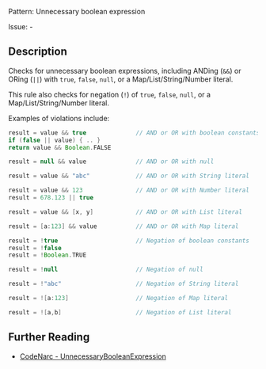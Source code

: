 Pattern: Unnecessary boolean expression

Issue: -

## Description

Checks for unnecessary boolean expressions, including ANDing (`&&`) or ORing (`||`) with `true`, `false`, `null`, or a Map/List/String/Number literal.

This rule also checks for negation (`!`) of `true`, `false`, `null`, or a Map/List/String/Number literal.

Examples of violations include:

``` groovy
result = value && true              // AND or OR with boolean constants
if (false || value) { .. }
return value && Boolean.FALSE

result = null && value              // AND or OR with null

result = value && "abc"             // AND or OR with String literal

result = value && 123               // AND or OR with Number literal
result = 678.123 || true

result = value && [x, y]            // AND or OR with List literal

result = [a:123] && value           // AND or OR with Map literal

result = !true                      // Negation of boolean constants
result = !false
result = !Boolean.TRUE

result = !null                      // Negation of null

result = !"abc"                     // Negation of String literal

result = ![a:123]                   // Negation of Map literal

result = ![a,b]                     // Negation of List literal
```

## Further Reading

* [CodeNarc - UnnecessaryBooleanExpression](http://codenarc.sourceforge.net/codenarc-rules-unnecessary.html#UnnecessaryBooleanExpression)